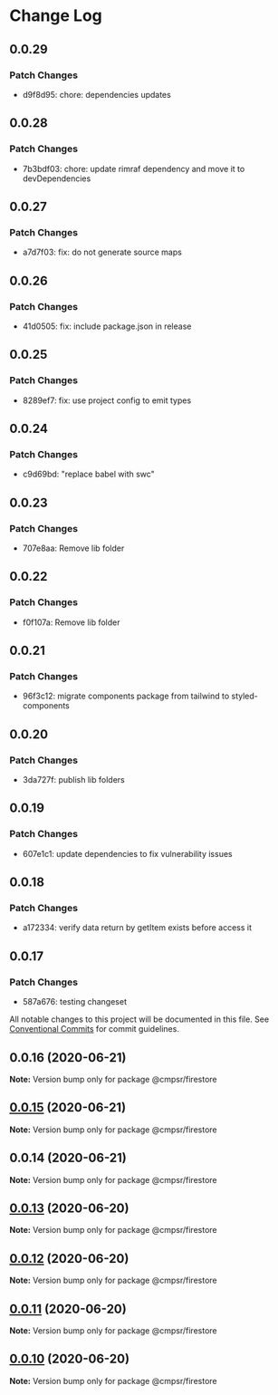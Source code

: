 # Change Log

## 0.0.29

### Patch Changes

- d9f8d95: chore: dependencies updates

## 0.0.28

### Patch Changes

- 7b3bdf03: chore: update rimraf dependency and move it to devDependencies

## 0.0.27

### Patch Changes

- a7d7f03: fix: do not generate source maps

## 0.0.26

### Patch Changes

- 41d0505: fix: include package.json in release

## 0.0.25

### Patch Changes

- 8289ef7: fix: use project config to emit types

## 0.0.24

### Patch Changes

- c9d69bd: "replace babel with swc"

## 0.0.23

### Patch Changes

- 707e8aa: Remove lib folder

## 0.0.22

### Patch Changes

- f0f107a: Remove lib folder

## 0.0.21

### Patch Changes

- 96f3c12: migrate components package from tailwind to styled-components

## 0.0.20

### Patch Changes

- 3da727f: publish lib folders

## 0.0.19

### Patch Changes

- 607e1c1: update dependencies to fix vulnerability issues

## 0.0.18

### Patch Changes

- a172334: verify data return by getItem exists before access it

## 0.0.17

### Patch Changes

- 587a676: testing changeset

All notable changes to this project will be documented in this file.
See [Conventional Commits](https://conventionalcommits.org) for commit guidelines.

## 0.0.16 (2020-06-21)

**Note:** Version bump only for package @cmpsr/firestore

## [0.0.15](https://github.com/cmpsr/composer/compare/v0.0.14...v0.0.15) (2020-06-21)

**Note:** Version bump only for package @cmpsr/firestore

## 0.0.14 (2020-06-21)

**Note:** Version bump only for package @cmpsr/firestore

## [0.0.13](https://github.com/cmpsr/composer/compare/v0.0.15...v0.0.13) (2020-06-20)

**Note:** Version bump only for package @cmpsr/firestore

## [0.0.12](https://github.com/cmpsr/composer/compare/v0.0.15...v0.0.12) (2020-06-20)

**Note:** Version bump only for package @cmpsr/firestore

## [0.0.11](https://github.com/cmpsr/composer/compare/v0.0.15...v0.0.11) (2020-06-20)

**Note:** Version bump only for package @cmpsr/firestore

## [0.0.10](https://github.com/cmpsr/composer/compare/v0.0.15...v0.0.10) (2020-06-20)

**Note:** Version bump only for package @cmpsr/firestore
